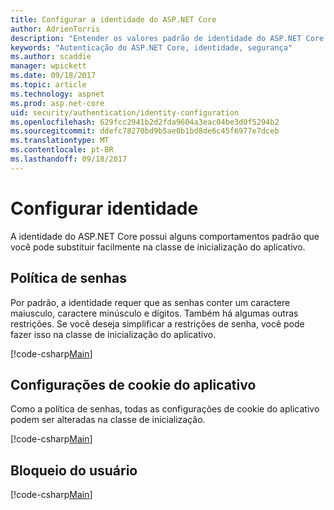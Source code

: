 ```yaml
---
title: Configurar a identidade do ASP.NET Core
author: AdrienTorris
description: "Entender os valores padrão de identidade do ASP.NET Core e configure as várias propriedades de identidade para usar valores personalizados."
keywords: "Autenticação do ASP.NET Core, identidade, segurança"
ms.author: scaddie
manager: wpickett
ms.date: 09/18/2017
ms.topic: article
ms.technology: aspnet
ms.prod: asp.net-core
uid: security/authentication/identity-configuration
ms.openlocfilehash: 629fcc2941b2d2fda9604a3eac04be3d0f5294b2
ms.sourcegitcommit: ddefc78270bd9b5ae0b1bd8de6c45f6977e7dceb
ms.translationtype: MT
ms.contentlocale: pt-BR
ms.lasthandoff: 09/18/2017
---
```

# <a name="configure-identity"></a>Configurar identidade

A identidade do ASP.NET Core possui alguns comportamentos padrão que você pode substituir facilmente na classe de inicialização do aplicativo.

## <a name="passwords-policy"></a>Política de senhas

Por padrão, a identidade requer que as senhas conter um caractere maiusculo, caractere minúsculo e dígitos. Também há algumas outras restrições. Se você deseja simplificar a restrições de senha, você pode fazer isso na classe de inicialização do aplicativo.

[!code-csharp[Main](identity/sample/src/ASPET-IdentityDemo-PrimaryKeysConfig/Startup.cs?highlight=2&range=60-65)]

## <a name="applications-cookie-settings"></a>Configurações de cookie do aplicativo

Como a política de senhas, todas as configurações de cookie do aplicativo podem ser alteradas na classe de inicialização.

[!code-csharp[Main](identity/sample/src/ASPET-IdentityDemo-PrimaryKeysConfig/Startup.cs?highlight=2&range=72-80)]

## <a name="users-lockout"></a>Bloqueio do usuário

[!code-csharp[Main](identity/sample/src/ASPET-IdentityDemo-PrimaryKeysConfig/Startup.cs?highlight=2&range=67-70)]
